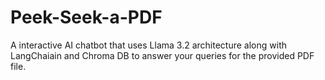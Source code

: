 # Peek-Seek-a-PDF

A interactive AI chatbot that uses Llama 3.2 architecture along with LangChaiain and Chroma DB to answer your queries for the provided PDF file.
